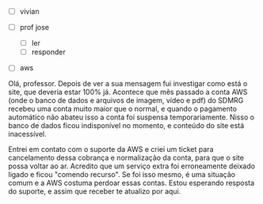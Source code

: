 - [ ] vivian
- [ ] prof jose
	- [ ] ler
	- [ ] responder
- [ ] aws


Olá, professor. Depois de ver a sua mensagem fui investigar como está o site, que deveria estar 100% já. Acontece que mês passado a conta AWS (onde o banco de dados e arquivos de imagem, vídeo e pdf) do SDMRG recebeu uma conta muito maior que o normal, e quando o pagamento automático não abateu isso a conta foi suspensa temporariamente. Nisso o banco de dados ficou indisponível no momento, e conteúdo do site está inacessível.

Entrei em contato com o suporte da AWS e criei um ticket para cancelamento dessa cobrança e normalização da conta, para que o site possa voltar ao ar. Acredito que um serviço extra foi erroneamente deixado ligado e ficou "comendo recurso". Se foi isso mesmo, é uma situação comum e a AWS costuma perdoar essas contas. Estou esperando resposta do suporte, e assim que receber te atualizo por aqui.

